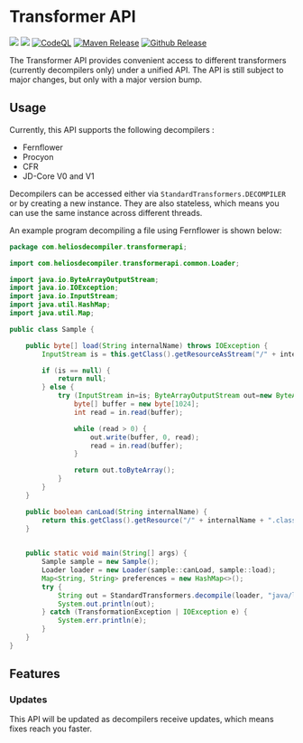 # Transformer API
[![](https://jitpack.io/v/nbauma109/transformer-api.svg)](https://jitpack.io/#nbauma109/transformer-api)
[![](https://jitci.com/gh/nbauma109/transformer-api/svg)](https://jitci.com/gh/nbauma109/transformer-api)
[![CodeQL](https://github.com/nbauma109/transformer-api/actions/workflows/codeql-analysis.yml/badge.svg)](https://github.com/nbauma109/transformer-api/actions/workflows/codeql-analysis.yml)
[![Maven Release](https://github.com/nbauma109/transformer-api/actions/workflows/maven.yml/badge.svg)](https://github.com/nbauma109/transformer-api/actions/workflows/maven.yml)
[![Github Release](https://github.com/nbauma109/transformer-api/actions/workflows/release.yml/badge.svg)](https://github.com/nbauma109/transformer-api/actions/workflows/release.yml)

The Transformer API provides convenient access to different transformers (currently decompilers only) under a unified
API. The API is still subject to major changes, but only with a major version bump.

## Usage

Currently, this API supports the following decompilers :

- Fernflower
- Procyon
- CFR
- JD-Core V0 and V1

Decompilers can be accessed either via `StandardTransformers.DECOMPILER` or by creating a new instance. They are also
stateless, which means you can use the same instance across different threads.

An example program decompiling a file using Fernflower is shown below:

```java
package com.heliosdecompiler.transformerapi;

import com.heliosdecompiler.transformerapi.common.Loader;

import java.io.ByteArrayOutputStream;
import java.io.IOException;
import java.io.InputStream;
import java.util.HashMap;
import java.util.Map;

public class Sample {

    public byte[] load(String internalName) throws IOException {
        InputStream is = this.getClass().getResourceAsStream("/" + internalName + ".class");

        if (is == null) {
            return null;
        } else {
            try (InputStream in=is; ByteArrayOutputStream out=new ByteArrayOutputStream()) {
                byte[] buffer = new byte[1024];
                int read = in.read(buffer);

                while (read > 0) {
                    out.write(buffer, 0, read);
                    read = in.read(buffer);
                }

                return out.toByteArray();
            }
        }
    }

    public boolean canLoad(String internalName) {
        return this.getClass().getResource("/" + internalName + ".class") != null;
    }

    
    public static void main(String[] args) {
        Sample sample = new Sample();
        Loader loader = new Loader(sample::canLoad, sample::load);
        Map<String, String> preferences = new HashMap<>();
        try {
            String out = StandardTransformers.decompile(loader, "java/lang/String", preferences, StandardTransformers.Decompilers.ENGINE_FERNFLOWER);
            System.out.println(out);
        } catch (TransformationException | IOException e) {
            System.err.println(e);
        }
    }
}
```


## Features

### Updates

This API will be updated as decompilers receive updates, which means fixes reach you faster.
